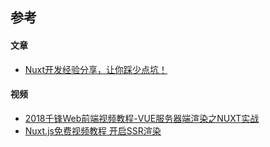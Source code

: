 ## 参考

#### 文章

- [Nuxt开发经验分享，让你踩少点坑！](https://www.jianshu.com/p/840169ba92e6)

#### 视频
- [2018千锋Web前端视频教程-VUE服务器端渲染之NUXT实战](https://www.bilibili.com/video/av37561150/?p=1)
- [Nuxt.js免费视频教程 开启SSR渲染](https://www.bilibili.com/video/av36353273/?p=1)
